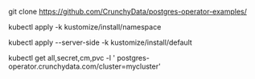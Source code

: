 git clone https://github.com/CrunchyData/postgres-operator-examples/

kubectl apply -k kustomize/install/namespace

kubectl apply --server-side -k kustomize/install/default

kubectl get all,secret,cm,pvc -l ' postgres-operator.crunchydata.com/cluster=mycluster'